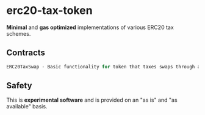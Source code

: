 # erc20-tax-token

**Minimal** and **gas optimized** implementations of various ERC20 tax schemes.

## Contracts

```ml
ERC20TaxSwap - Basic functionality for token that taxes swaps through a UniswapV2 pair
```

## Safety

This is **experimental software** and is provided on an "as is" and "as available" basis.

